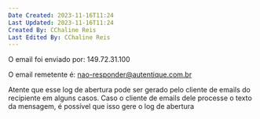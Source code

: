 ```yaml
---
Date Created: 2023-11-16T11:24
Last Updated: 2023-11-16T11:24
Created By: CChaline Reis
Last Edited By: CChaline Reis
---
```

O email foi enviado por: 149.72.31.100

  

O email remetente é: nao-responder@autentique.com.br

  

Atente que esse log de abertura pode ser gerado pelo cliente de emails do recipiente em alguns casos. Caso o cliente de emails dele processe o texto da mensagem, é possível que isso gere o log de abertura